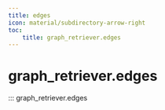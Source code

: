 ```yaml
---
title: edges
icon: material/subdirectory-arrow-right
toc:
    title: graph_retriever.edges
---
```


# graph_retriever.edges

::: graph_retriever.edges